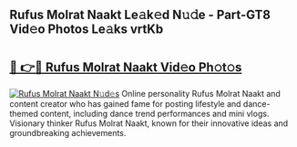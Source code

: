 ## Rufus Molrat Naakt Le𝚊k𝚎d N𝚞𝚍e - Part-GT8 Vid𝚎o Photos Le𝚊ks vrtKb

# <h2><a href="http://fb6n1f2.evod.top/?m=Rufus+Molrat+Naakt">🔗 👉🔴 Rufus Molrat Naakt Vid𝚎o Ph𝚘t𝚘s</a></h2>

[![Rufus Molrat Naakt N𝚞d𝚎s](https://i.imgur.com/8V9OHl7.gif)](http://fb6n1f2.evod.top/?m=Rufus+Molrat+Naakt)
Online personality Rufus Molrat Naakt and content creator who has gained fame for posting lifestyle and dance-themed content, including dance trend performances and mini vlogs. Visionary thinker Rufus Molrat Naakt, known for their innovative ideas and groundbreaking achievements. 

